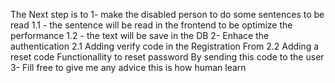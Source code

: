 The Next step is to 
1- make the disabled person to do some sentences to be read 
 1.1 - the sentence will be read in the frontend to be optimize the performance
 1.2 - the text will be save in the DB 
2- Enhace the authentication 
 2.1 Adding verify code in the Registration From 
 2.2 Adding a reset code Functionallity to reset password By sending this code to the user
3- Fill free to give me any advice this is how human learn 
 
